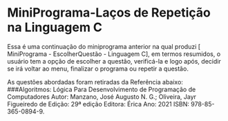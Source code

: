 # MiniPrograma-Laços de Repetição na Linguagem C

Essa é uma continuação do miniprograma anterior na qual produzi [ MiniPrograma - EscolherQuestão - Linguagem C], em termos resumidos, o usuário tem a opção de escolher a questão, verificá-la e logo após, decidir se irá voltar ao menu, finalizar o programa ou repetir a questão. 

As questões abordadas foram retiradas da Referência abaixo: 
        ###Algoritmos: Lógica Para Desenvolvimento de Programação de Computadores Autor: Manzano, José Augusto N. G.; Oliveira, Jayr Figueiredo de Edição: 29ª edição Editora: Érica Ano: 2021 ISBN: 978-85-365-0894-9.
